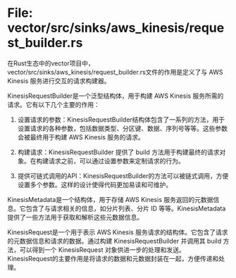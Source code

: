 # File: vector/src/sinks/aws_kinesis/request_builder.rs

在Rust生态中的vector项目中，vector/src/sinks/aws_kinesis/request_builder.rs文件的作用是定义了与 AWS Kinesis 服务进行交互的请求构建器。

KinesisRequestBuilder<R>是一个泛型结构体，用于构建 AWS Kinesis 服务所需的请求。它有以下几个主要的作用：

1. 设置请求的参数：KinesisRequestBuilder<R>结构体包含了一系列的方法，用于设置请求的各种参数，包括数据类型、分区键、数据、序列号等等。这些参数会被最终用于构建 AWS Kinesis 服务的请求。

2. 构建请求：KinesisRequestBuilder<R> 提供了 build 方法用于构建最终的请求对象。在构建请求之前，可以通过设置参数来定制请求的行为。

3. 提供可链式调用的API：KinesisRequestBuilder<R>的方法可以被链式调用，方便设置多个参数。这样的设计使得代码更加易读和可维护。

KinesisMetadata是一个结构体，用于存储 AWS Kinesis 服务返回的元数据信息。它包含了与请求相关的信息，如分片列表、分片 ID 等等。KinesisMetadata提供了一些方法用于获取和解析这些元数据信息。

KinesisRequest<R>是一个用于表示 AWS Kinesis 服务请求的结构体。它包含了请求的元数据信息和请求的数据。通过构建 KinesisRequestBuilder<R> 并调用其 build 方法，可以得到一个 KinesisRequest 对象供进一步的处理和发送。KinesisRequest<R>的主要作用是将请求的数据和元数据封装在一起，方便传递和处理。

